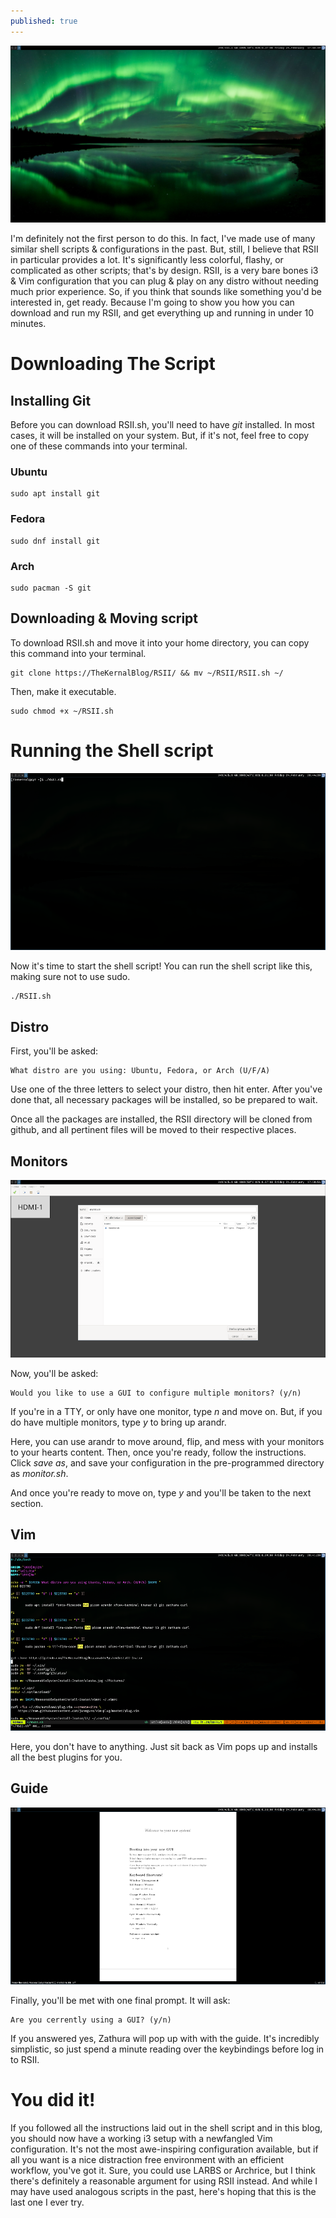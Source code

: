 ```yaml
---
published: true
---
```


![IMG1](/images/DesktopRSII.png) 

I'm definitely not the first person to do this. In fact, I've made use of many similar shell scripts & configurations in the past. But, still, I believe that RSII in particular provides a lot. It's significantly less colorful, flashy, or complicated as other scripts; that's by design. RSII, is a very bare bones i3 & Vim configuration that you can plug & play on any distro without needing much prior experience. So, if you think that sounds like something you'd be interested in, get ready. Because I'm going to show you how you can download and run my RSII, and get everything up and running in under 10 minutes.

# Downloading The Script 

## Installing Git 

Before you can download RSII.sh, you'll need to have *git* installed. In most cases, it will be installed on your system. But, if it's not, feel free to copy one of these commands into your terminal. 

### Ubuntu 

    sudo apt install git 

### Fedora 

    sudo dnf install git 

### Arch 

    sudo pacman -S git 

## Downloading & Moving script 

To download RSII.sh and move it into your home directory, you can copy this command into your terminal. 

    git clone https://TheKernalBlog/RSII/ && mv ~/RSII/RSII.sh ~/ 

Then, make it executable. 

    sudo chmod +x ~/RSII.sh 

# Running the Shell script

![IMG2](/images/ScriptRSII.png)

Now it's time to start the shell script! You can run the shell script like this, making sure not to use sudo.  

    ./RSII.sh

## Distro 

First, you'll be asked: 

    What distro are you using: Ubuntu, Fedora, or Arch (U/F/A) 

Use one of the three letters to select your distro, then hit enter. After you've done that, all necessary packages will be installed, so be prepared to wait. 

Once all the packages are installed, the RSII directory will be cloned from github, and all pertinent files will be moved to their respective places.

## Monitors 
![IMG3](/images/Monitor15.png)

Now, you'll be asked: 

    Would you like to use a GUI to configure multiple monitors? (y/n) 

If you're in a TTY, or only have one monitor, type *n* and move on. But, if you do have multiple monitors, type *y* to bring up arandr. 

Here, you can use arandr to move around, flip, and mess with your monitors to your hearts content. Then, once you're ready, follow the instructions. Click *save as*, and save your configuration in the pre-programmed directory as *monitor.sh*.  

And once you're ready to move on, type *y* and you'll be taken to the next section. 

## Vim 

![IMG4](/images/VimRSII.png) 

Here, you don't have to anything. Just sit back as Vim pops up and installs all the best plugins for you. 

## Guide  

![IMG5](/images/GuideRSII.png) 

Finally, you'll be met with one final prompt. It will ask: 

    Are you cerrently using a GUI? (y/n) 

If you answered yes, Zathura will pop up with with the guide. It's incredibly simplistic, so just spend a minute reading over the keybindings before log in to RSII. 

# You did it! 

If you followed all the instructions laid out in the shell script and in this blog, you should now have a working i3 setup with a newfangled Vim configuration. It's not the most awe-inspiring configuration available, but if all you want is a nice distraction free environment with an efficient workflow, you've got it. Sure, you could use LARBS or Archrice, but I think there's definitely a reasonable argument for using RSII instead. And while I may have used analogous scripts in the past, here's hoping that this is the last one I ever try. 

